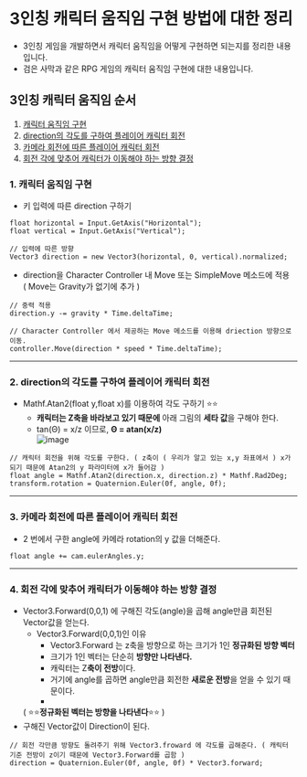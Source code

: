 3인칭 캐릭터 움직임 구현 방법에 대한 정리
===
* 3인칭 게임을 개발하면서 캐릭터 움직임을 어떻게 구현하면 되는지를 정리한 내용입니다.
* 검은 사막과 같은 RPG 게임의 캐릭터 움직임 구현에 대한 내용입니다.

## 3인칭 캐릭터 움직임 순서
1. [캐릭터 움직임 구현](#1.-캐릭터-움직임-구현)
2. [direction의 각도를 구하여 플레이어 캐릭터 회전](#2.-direction의-각도를-구하여-플레이어-캐릭터-회전)
3. [카메라 회전에 따른 플레이어 캐릭터 회전](#3.-카메라-회전에-따른-플레이어-캐릭터-회전)
4. [회전 각에 맞추어 캐릭터가 이동해야 하는 방향 결정](#4.-회전-각에-맞추어-캐릭터가-이동해야-하는-방향-결정)

### 1. 캐릭터 움직임 구현
* 키 입력에 따른 direction 구하기
```
float horizontal = Input.GetAxis("Horizontal");
float vertical = Input.GetAxis("Vertical");

// 입력에 따른 방향
Vector3 direction = new Vector3(horizontal, 0, vertical).normalized;
```

* direction을 Character Controller 내 Move 또는 SimpleMove 메소드에 적용  
( Move는 Gravity가 없기에 추가 )
```
// 중력 적용
direction.y -= gravity * Time.deltaTime;

// Character Controller 에서 제공하는 Move 메소드를 이용해 driection 방향으로 이동.
controller.Move(direction * speed * Time.deltaTime);
```
***
### 2. direction의 각도를 구하여 플레이어 캐릭터 회전
* Mathf.Atan2(float y,float x)를 이용하여 각도 구하기 ⭐⭐
  * **캐릭터는 Z축을 바라보고 있기 때문에** 아래 그림의 **세타 값**을 구해야 한다.  
  * tan(Θ) = x/z 이므로, **Θ = atan(x/z)**  
![image](https://user-images.githubusercontent.com/48194683/124094394-b5cb9d80-da93-11eb-9b40-646dfc5e90dd.png)

```
// 캐릭터 회전을 위해 각도를 구한다. ( z축이 ( 우리가 알고 있는 x,y 좌표에서 ) x가 되기 때문에 Atan2의 y 파라미터에 x가 들어감 )
float angle = Mathf.Atan2(direction.x, direction.z) * Mathf.Rad2Deg;
transform.rotation = Quaternion.Euler(0f, angle, 0f);
```

***

### 3. 카메라 회전에 따른 플레이어 캐릭터 회전
* 2 번에서 구한 angle에 카메라 rotation의 y 값을 더해준다.
```
float angle += cam.eulerAngles.y;
```
***
### 4. 회전 각에 맞추어 캐릭터가 이동해야 하는 방향 결정
* Vector3.Forward(0,0,1) 에 구해진 각도(angle)을 곱해 angle만큼 회전된 Vector값을 얻는다.
  * Vector3.Forward(0,0,1)인 이유
    * Vector3.Forward 는 z축을 방향으로 하는 크기가 1인 **정규화된 방향 벡터**
    * 크기가 1인 벡터는 단순히 **방향만 나타낸다.**
    * 캐릭터는 Z**축이 전방**이다.
    * 거기에 angle를 곱하면 angle만큼 회전한 **새로운 전방**을 얻을 수 있기 때문이다.
    * 
  ( ⭐⭐**정규화된 벡터는 방향을 나타낸다**⭐⭐ )
* 구해진 Vector값이 Direction이 된다.
```
// 회전 각만큼 방향도 돌려주기 위해 Vector3.froward 에 각도를 곱해준다. ( 캐릭터 기준 전방이 z이기 때문에 Vector3.Forward를 곱함 )
direction = Quaternion.Euler(0f, angle, 0f) * Vector3.forward;
```
